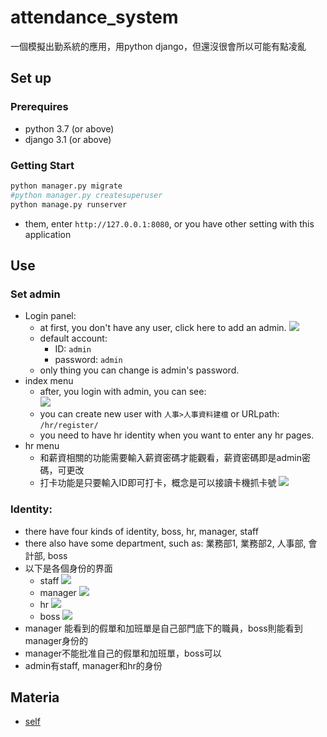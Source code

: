 # attendance_system  
一個模擬出勤系統的應用，用python django，但還沒很會所以可能有點凌亂  
## Set up  

### Prerequires  
- python 3.7 (or above) 
- django  3.1 (or above)
### Getting Start
```python
python manager.py migrate  
#python manager.py createsuperuser
python manage.py runserver
```
- them, enter `http://127.0.0.1:8080`, or you have other setting with this application
## Use  

### Set admin
- Login panel:
  - at first, you don't have any  user, click here to add an admin.
    ![](https://i.imgur.com/Iuev2yx.png)
  - default account:  
    -  ID: `admin`  
    -  password: `admin`  
  - only thing you can change is admin's password.  
- index menu
  - after, you login with admin, you can see:  
    ![](https://i.imgur.com/3u5fFqG.png)
  - you can create new user with `人事>人事資料建檔` or URLpath: `/hr/register/`
  - you need to have hr identity when you want to enter any hr pages.
- hr menu
  - 和薪資相關的功能需要輸入薪資密碼才能觀看，薪資密碼即是admin密碼，可更改  
  - 打卡功能是只要輸入ID即可打卡，概念是可以接讀卡機抓卡號
    ![](https://i.imgur.com/3Q1MM5a.png)
### Identity:  
- there have four kinds of identity, boss, hr, manager, staff
- there also have some department, such as: 業務部1, 業務部2, 人事部, 會計部, boss
- 以下是各個身份的界面
  - staff
    ![](https://i.imgur.com/aspt7Fj.png)
  - manager
    ![](https://i.imgur.com/od5ReIh.png)
  - hr
    ![](https://i.imgur.com/EUcgzEK.png)
  - boss
    ![](https://i.imgur.com/RC6TCJj.png)
- manager 能看到的假單和加班單是自己部門底下的職員，boss則能看到manager身份的
- manager不能批准自己的假單和加班單，boss可以
- admin有staff, manager和hr的身份
## Materia  

- [self](https://github.com/auyu0408)